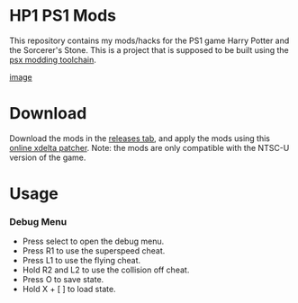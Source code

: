 # HP1 PS1 Mods
This repository contains my mods/hacks for the PS1 game Harry Potter and the Sorcerer's Stone. This is a project that is supposed to be built using the [psx modding toolchain](https://github.com/mateusfavarin/psx-modding-toolchain).

[image](https://imgur.com/J3umRJ6.jpg)

# Download
Download the mods in the [releases tab](https://github.com/mateusfavarin/HP1PS1Mods/releases), and apply the mods using this [online xdelta patcher](https://hack64.net/tools/patcher.php). Note: the mods are only compatible with the NTSC-U version of the game.

# Usage

### Debug Menu

* Press select to open the debug menu.
* Press R1 to use the superspeed cheat.
* Press L1 to use the flying cheat.
* Hold R2 and L2 to use the collision off cheat.
* Press O to save state.
* Hold X + [ ] to load state.